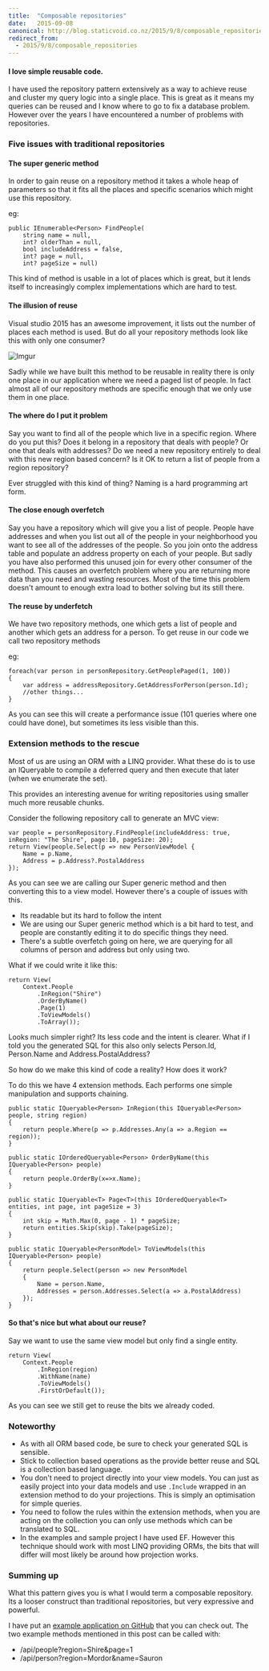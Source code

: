 ```yaml
---
title:  "Composable repositories"
date:   2015-09-08
canonical: http://blog.staticvoid.co.nz/2015/9/8/composable_repositories
redirect_from:
  - 2015/9/8/composable_repositories
---
```

#### I love simple reusable code.

I have used the repository pattern extensively as a way to achieve reuse and cluster my query logic into a single place. This is great as it means my queries can be reused and I know where to go to fix a database problem. However over the years I have encountered a number of problems with repositories.

### Five issues with traditional repositories

#### The super generic method

In order to gain reuse on a repository method it takes a whole heap of parameters so that it fits all the places and specific scenarios which might use this repository.

eg:
<pre class="prettyprint">
<code class="language-csharp">public IEnumerable&lt;Person&gt; FindPeople(
	string name = null,
	int? olderThan = null,
	bool includeAddress = false,
	int? page = null,
	int? pageSize = null)
</code></pre>
This kind of method is usable in a lot of places which is great, but it lends itself to increasingly complex implementations which are hard to test.

#### The illusion of reuse

Visual studio 2015 has an awesome improvement, it lists out the number of places each method is used. But do all your repository methods look like this with only one consumer?

![Imgur](http://i.imgur.com/2Ft6Tud.png?1)

Sadly while we have built this method to be reusable in reality there is only one place in our application where we need a paged list of people. In fact almost all of our repository methods are specific enough that we only use them in one place.

#### The where do I put it problem

Say you want to find all of the people which live in a specific region. Where do you put this? Does it belong in a repository that deals with people? Or one that deals with addresses? Do we need a new repository entirely to deal with this new region based concern? Is it OK to return a list of people from a region repository?

Ever struggled with this kind of thing? Naming is a hard programming art form.

#### The close enough overfetch

Say you have a repository which will give you a list of people. People have addresses and when you list out all of the people in your neighborhood you want to see all of the addresses of the people. So you join onto the address table and populate an address property on each of your people. But sadly you have also performed this unused join for every other consumer of the method. This causes an overfetch problem where you are returning more data than you need and wasting resources. Most of the time this problem doesn't amount to enough extra load to bother solving but its still there.

#### The reuse by underfetch

We have two repository methods, one which gets a list of people and another which gets an address for a person. To get reuse in our code we call two repository methods

eg:

<pre class="prettyprint"><code class="language-csharp">foreach(var person in personRepository.GetPeoplePaged(1, 100))
{
	var address = addressRepository.GetAddressForPerson(person.Id);
	//other things...
}
</code></pre>
As you can see this will create a performance issue (101 queries where one could have done), but sometimes its less visible than this.

### Extension methods to the rescue

Most of us are using an ORM with a LINQ provider. What these do is to use an IQueryable to compile a deferred query and then execute that later (when we enumerate the set).

This provides an interesting avenue for writing repositories using smaller much more reusable chunks.

Consider the following repository call to generate an MVC view:

<pre class="prettyprint"><code class="language-csharp">var people = personRepository.FindPeople(includeAddress: true, inRegion: "The Shire", page:10, pageSize: 20);
return View(people.Select(p =&gt; new PersonViewModel {
	Name = p.Name,
	Address = p.Address?.PostalAddress
});</code></pre>

As you can see we are calling our Super generic method and then converting this to a view model. However there's a couple of issues with this.

  - Its readable but its hard to follow the intent
  - We are using our Super generic method which is a bit hard to test, and people are constantly editing it to do specific things they need.
  - There's a subtle overfetch going on here, we are querying for all columns of person and address but only using two.

 What if we could write it like this:

<pre class="prettyprint"><code class="language-csharp">return View(
	Context.People
		.InRegion("Shire")
		.OrderByName()
		.Page(1)
		.ToViewModels()
		.ToArray());</code></pre>

Looks much simpler right? Its less code and the intent is clearer. What if I told you the generated SQL for this also only selects Person.Id, Person.Name and Address.PostalAddress?

So how do we make this kind of code a reality? How does it work?

To do this we have 4 extension methods. Each performs one simple manipulation and supports chaining.

<pre class="prettyprint"><code class="language-csharp">public static IQueryable&lt;Person&gt; InRegion(this IQueryable&lt;Person&gt; people, string region)
{
	return people.Where(p =&gt; p.Addresses.Any(a =&gt; a.Region == region));
}

public static IOrderedQueryable&lt;Person&gt; OrderByName(this IQueryable&lt;Person&gt; people)
{
	return people.OrderBy(x=&gt;x.Name);
}

public static IQueryable&lt;T&gt; Page&lt;T&gt;(this IOrderedQueryable&lt;T&gt; entities, int page, int pageSize = 3)
{
	int skip = Math.Max(0, page - 1) * pageSize;
	return entities.Skip(skip).Take(pageSize);
}

public static IQueryable&lt;PersonModel&gt; ToViewModels(this IQueryable&lt;Person&gt; people)
{
	return people.Select(person =&gt; new PersonModel
	{
		Name = person.Name,
		Addresses = person.Addresses.Select(a =&gt; a.PostalAddress)
	});
}</code></pre>

#### So that's nice but what about our reuse?

Say we want to use the same view model but only find a single entity.

<pre class="prettyprint"><code class="language-csharp">return View(
	Context.People
		.InRegion(region)
		.WithName(name)
		.ToViewModels()
		.FirstOrDefault());</code></pre>

As you can see we still get to reuse the bits we already coded.

### Noteworthy

 - As with all ORM based code, be sure to check your generated SQL is sensible.
 - Stick to collection based operations as the provide better reuse and SQL is a collection based language.
 - You don't need to project directly into your view models. You can just as easily project into your data models and use `.Include` wrapped in an extension method to do your projections. This is simply an optimisation for simple queries.
 - You need to follow the rules within the extension methods, when you are acting on the collection you can only use methods which can be translated to SQL.
 - In the examples and sample project I have used EF. However this technique should work with most LINQ providing ORMs, the bits that will differ will most likely be around how projection works.

### Summing up

What this pattern gives you is what I would term a composable repository. Its a looser construct than traditional repositories, but very expressive and powerful.

I have put an [example application on GitHub](https://github.com/lukemcgregor/ComposableRepositories) that you can check out. The two example methods mentioned in this post can be called with:

 - /api/people?region=Shire&page=1
 - /api/person?region=Mordor&name=Sauron
